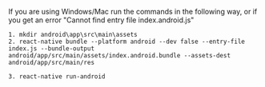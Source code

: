 If you are using Windows/Mac run the commands in the following way, or if you get an error "Cannot find entry file index.android.js"

```
1. mkdir android\app\src\main\assets
2. react-native bundle --platform android --dev false --entry-file index.js --bundle-output android/app/src/main/assets/index.android.bundle --assets-dest android/app/src/main/res

3. react-native run-android
```